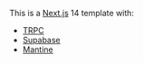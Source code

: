 This is a [Next.js](https://nextjs.org/) 14 template with:
- [TRPC](https://trpc.io/)
- [Supabase](https://supabase.com)
- [Mantine](https://mantine.dev)
